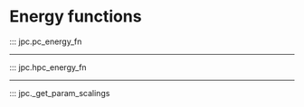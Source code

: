# Energy functions

::: jpc.pc_energy_fn

---

::: jpc.hpc_energy_fn

---

::: jpc._get_param_scalings